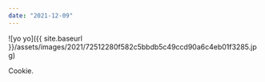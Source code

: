```yaml
---
date: "2021-12-09"
---
```


![yo yo]({{ site.baseurl }}/assets/images/2021/72512280f582c5bbdb5c49ccd90a6c4eb01f3285.jpg)

Cookie.
